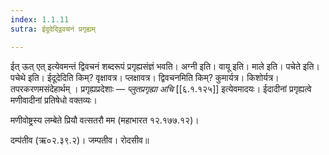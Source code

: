 ```yaml
---
index: 1.1.11
sutra: ईदूदेद्द्विवचनं प्रगृह्यम्

---
```

ईत् ऊत् एत् इत्येवमन्तं द्विवचनं शब्दरूपं प्रगृह्यसंज्ञं भवति। अग्नी इति। वायू इति। माले इति। पचेते इति। पचेथे इति। ईदूदेदिति किम्? वृक्षावत्र। प्लक्षावत्र। द्विवचनमिति किम्? कुमार्यत्र। किशोर्यत्र। तपरकरणमसंदेहार्थम् । प्रगृह्यप्रदेशाः — _प्लुतप्रगृह्या अचि_ [[६.१.१२५]] इत्येवमादयः। ईदादीनां प्रगृह्यत्वे मणीवादीनां प्रतिषेधो वक्तव्यः।



मणीवोष्ट्रस्य लम्बेते प्रियौ वत्सतरौ मम (महाभारत १२.१७७.१२)।



दम्प॑तीव (ऋ०२.३९.२)। जम्पतीव। रोदसीव॥